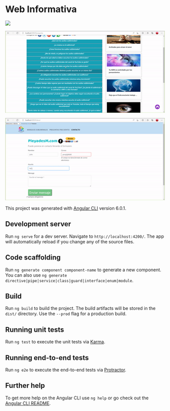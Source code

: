 # Web Informativa 

<p aling="center">
 
<p>
<img width="680" heigth="300" src="sample/ezgif.com-gif-maker (6).gif">
<p>
<img width="680" heigth="300" src="sample/ezgif.com-gif-maker (7).gif">
<p>
<p aling="center">
 
<img width="680" heigth="300" src="sample/ezgif.com-gif-maker (8).gif">
<p>
<p>

This project was generated with [Angular CLI](https://github.com/angular/angular-cli) version 6.0.1.

## Development server

Run `ng serve` for a dev server. Navigate to `http://localhost:4200/`. The app will automatically reload if you change any of the source files.

## Code scaffolding

Run `ng generate component component-name` to generate a new component. You can also use `ng generate directive|pipe|service|class|guard|interface|enum|module`.

## Build

Run `ng build` to build the project. The build artifacts will be stored in the `dist/` directory. Use the `--prod` flag for a production build.

## Running unit tests

Run `ng test` to execute the unit tests via [Karma](https://karma-runner.github.io).

## Running end-to-end tests

Run `ng e2e` to execute the end-to-end tests via [Protractor](http://www.protractortest.org/).

## Further help

To get more help on the Angular CLI use `ng help` or go check out the [Angular CLI README](https://github.com/angular/angular-cli/blob/master/README.md).
